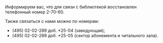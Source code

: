 Информируем вас, что для связи с библиотекой восстановлен телефонный номер 2-70-60.

  
Также связаться с нами можно по номерам:  
- (495) 02-02-289 доб. \*25-04 (заведующая);
- (495) 02-02-289 доб. \*25-05 (сектор абонемента и читального зала).
